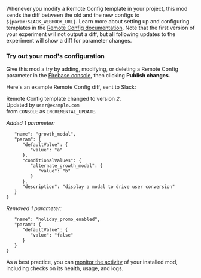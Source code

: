 Whenever you modify a Remote Config template in your project, this mod sends the diff between the old and the new configs to `${param:SLACK_WEBHOOK_URL}`. Learn more about setting up and configuring templates in the [Remote Config documentation](https://firebase.google.com/docs/remote-config/templates). Note that the first version of your experiment will not output a diff, but all following updates to the experiment will show a diff for parameter changes.

### Try out your mod's configuration

Give this mod a try by adding, modifying, or deleting a Remote Config parameter in the [Firebase console](https://console.firebase.google.com/project/_/config), then clicking **Publish changes**.

Here's an example Remote Config diff, sent to Slack:

Remote Config template changed to version _2_.<br>
Updated by `user@example.com`<br>
from `CONSOLE` as `INCREMENTAL_UPDATE`.<br>

_Added 1 parameter:_

```{
   "name": "growth_modal",
   "param": {
      "defaultValue": {
         "value": "a"
      },
      "conditionalValues": {
         "alternate_growth_modal": {
            "value": "b"
         }
      },
      "description": "display a modal to drive user conversion"
   }
}
```

_Removed 1 parameter:_

```{
   "name": "holiday_promo_enabled",
   "param": {
      "defaultValue": {
         "value": "false"
      }
   }
}
```

As a best practice, you can [monitor the activity](https://firebase.google.com/docs/mods/manage-installed-mods#monitor) of your installed mod, including checks on its health, usage, and logs.
